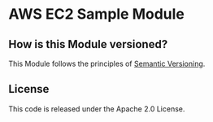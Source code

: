 # AWS EC2 Sample Module






## How is this Module versioned?

This Module follows the principles of [Semantic Versioning](http://semver.org/).




## License

This code is released under the Apache 2.0 License. 

